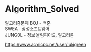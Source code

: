 # Algorithm_Solved
알고리즘문제
BOJ - 백준 <br>
SWEA - 삼성소프트웨어<br>
JUNGOL - 정보 올림피아드, 알고리즘<br> 

https://www.acmicpc.net/user/lukigreen <br>
